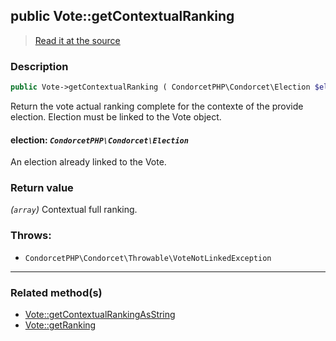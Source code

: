 ## public Vote::getContextualRanking

> [Read it at the source](https://github.com/julien-boudry/Condorcet/blob/master/src/Vote.php#L320)

### Description    

```php
public Vote->getContextualRanking ( CondorcetPHP\Condorcet\Election $election ): array
```

Return the vote actual ranking complete for the contexte of the provide election. Election must be linked to the Vote object.
    

#### **election:** *`CondorcetPHP\Condorcet\Election`*   
An election already linked to the Vote.    


### Return value   

*(`array`)* Contextual full ranking.



### Throws:   

* ```CondorcetPHP\Condorcet\Throwable\VoteNotLinkedException``` 

---------------------------------------

### Related method(s)      

* [Vote::getContextualRankingAsString](/Docs/ApiReferences/Vote%20Class/public%20Vote--getContextualRankingAsString.md)    
* [Vote::getRanking](/Docs/ApiReferences/Vote%20Class/public%20Vote--getRanking.md)    
